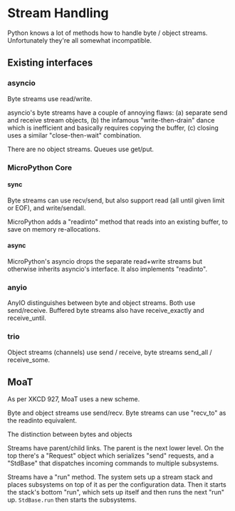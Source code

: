 # Stream Handling

Python knows a lot of methods how to handle byte / object streams.
Unfortunately they're all somewhat incompatible.

## Existing interfaces

### asyncio

Byte streams use read/write.

asyncio's byte streams have a couple of annoying flaws: (a) separate send
and receive stream objects, (b) the infamous "write-then-drain" dance which
is inefficient and basically requires copying the buffer, (c) closing uses
a similar "close-then-wait" combination.

There are no object streams. Queues use get/put.

### MicroPython Core

#### sync

Byte streams can use recv/send, but also support read (all until given
limit or EOF), and write/sendall.

MicroPython adds a "readinto" method that reads into an existing buffer, to
save on memory re-allocations.

#### async

MicroPython's asyncio drops the separate read+write streams but otherwise
inherits asyncio's interface. It also implements "readinto".

### anyio

AnyIO distinguishes between byte and object streams. Both use send/receive.
Buffered byte streams also have receive\_exactly and receive\_until.

### trio

Object streams (channels) use send / receive, byte streams
send\_all / receive\_some.

## MoaT

As per XKCD 927, MoaT uses a new scheme.

Byte and object streams use send/recv. Byte streams can use "recv\_to" as the
readinto equivalent.

The distinction between bytes and objects 

Streams have parent/child links. The parent is the next lower level. On the
top there's a "Request" object which serializes "send" requests, and a "StdBase"
that dispatches incoming commands to multiple subsystems.

Streams have a "run" method. The system sets up a stream stack and places
subsystems on top of it as per the configuration data. Then it starts
the stack's bottom "run", which sets up itself and then runs the next "run"
up. `StdBase.run` then starts the subsystems.

